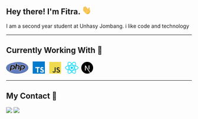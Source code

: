 <h2> Hey there! I'm Fitra. <img src="./img/Hi.gif" width="25"></h2>
I am a second year student at Unhasy Jombang. i like code and technology 
<hr style="margin-top: 15px;margin-bottom: 15px">   

<h2> Currently Working With 🚀</h2>
<span><img src="./img/php.png"/></span> &nbsp;
<span><img src="./img/typescript.png"/></span> &nbsp;
<span><img src="./img/javascript.png"/></span> &nbsp;
<span><img src="./img/react.png"/></span>&nbsp;
<span><img src="./img/nextjs.png"/></span>&nbsp;
<hr style="margin-top: 15px;margin-bottom: 15px">   

<!-- <h2> Currently Learning 📚</h2> -->
<!-- <hr style="margin-top: 15px;margin-bottom: 15px">    -->


<h2> My Contact 👦</h2>
<a href="https://www.instagram.com/fitra36_"><img src="https://img.shields.io/badge/Instagram-DD2476?style=for-the-badge&logo=instagram&logoColor=white"/></a>
<a href="https://www.linkedin.com/in/rizki36"><img src="https://img.shields.io/badge/linkedin-0077B5?style=for-the-badge&logo=linkedin&logoColor=white"/></a>
